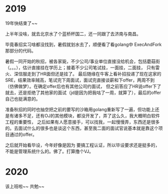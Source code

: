 # 2019
19年快结束了~~

上半年没啥，就去北京水了个蓝桥杯国二，还一同跟了去济南与南昌。

毕竟春招实习啥都没找到，暑假就划水去了，顺便看了看golang中 ExecAndFork 那部分的代码。

暑假一同开始的秋招，被各家毙，不少公司/事业单位直接没给机会，包括蘑菇街（。。。），估计直接挂在学历上；接着不少公司笔试挂，一面挂，二面挂，
只有雷火、深信服走到了HR面但还是挂了。
最后随缘在牛客上看补招投递了现在这家的SRE，结果效率贼高，笔试完下周面试，面试完直接谈薪和下offer，两周不到（仿佛做梦）。在确定offer后也有其他公司约面试，
但之前答应了HR说offer下了就去，还是拒绝了其他家的面试（jd是因为把我咕了一周，就算了），最后的offer自己也挺满意的。

准备秋招的同时也抽空把之前的要写的沙箱用golang重新写了一遍，但功能上还是有诸多不足，还有OJ的其他模块，都没开发了，弄了这么久，我大概明白软件工程的重要性，
之后如果有人愿意接手，可以找我，一起慢慢弄，东西还是很多的。去面试什么的很多也是谈这个东西，甚至我二面的面试官说基本就是靠这个项目通过的offer。

之后就开始看毕设，今年好像是因为 要搞工程认证，所以毕设要求还是挺多的，不能是管理系统什么的。佛了。打算撸个VJ。

# 2020
该上班啦~~
共勉~~
